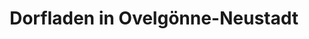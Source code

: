 ---
title: "Dorfladen in Ovelgönne-Neustadt"
url: /ovelgoenne/dorfladen-in-ovelgoenne-neustadt/
shop: Lebensmittel
---